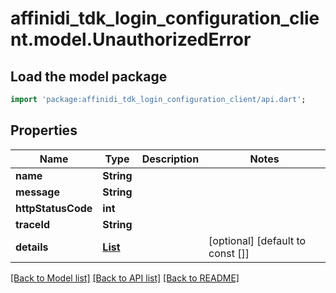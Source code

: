 # affinidi_tdk_login_configuration_client.model.UnauthorizedError

## Load the model package

```dart
import 'package:affinidi_tdk_login_configuration_client/api.dart';
```

## Properties

| Name               | Type                                                                                | Description | Notes                            |
| ------------------ | ----------------------------------------------------------------------------------- | ----------- | -------------------------------- |
| **name**           | **String**                                                                          |             |
| **message**        | **String**                                                                          |             |
| **httpStatusCode** | **int**                                                                             |             |
| **traceId**        | **String**                                                                          |             |
| **details**        | [**List<InvalidParameterErrorDetailsInner>**](InvalidParameterErrorDetailsInner.md) |             | [optional] [default to const []] |

[[Back to Model list]](../README.md#documentation-for-models) [[Back to API list]](../README.md#documentation-for-api-endpoints) [[Back to README]](../README.md)
